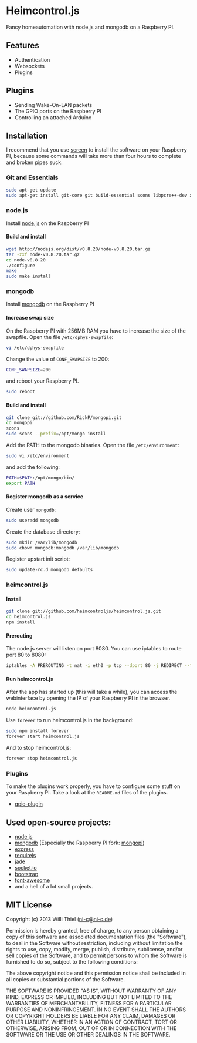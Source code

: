 # Heimcontrol.js

Fancy homeautomation with node.js and mongodb on a Raspberry PI.

## Features

- Authentication
- Websockets
- Plugins

## Plugins

- Sending Wake-On-LAN packets
- The GPIO ports on the Raspberry PI
- Controlling an attached Arduino

## Installation

I recommend that you use [screen](http://linux.die.net/man/1/screen) to install the software on your Raspberry PI, because some commands will take more than four hours to complete and broken pipes suck.

### Git and Essentials

````bash
sudo apt-get update
sudo apt-get install git-core git build-essential scons libpcre++-dev xulrunner-dev libboost-dev libboost-program-options-dev libboost-thread-dev libboost-filesystem-dev
````

### node.js

Install [node.js](http://nodejs.org/) on the Raspberry PI

#### Build and install

````bash
wget http://nodejs.org/dist/v0.8.20/node-v0.8.20.tar.gz
tar -zxf node-v0.8.20.tar.gz
cd node-v0.8.20
./configure
make
sudo make install
```` 

### mongodb

Install [mongodb](http://www.mongodb.org/) on the Raspberry PI

#### Increase swap size

On the Raspberry PI with 256MB RAM you have to increase the size of the swapfile. Open the file `/etc/dphys-swapfile`:

````bash
vi /etc/dphys-swapfile
````

Change the value of `CONF_SWAPSIZE` to 200:

````bash
CONF_SWAPSIZE=200
````

and reboot your Raspberry PI.

````bash
sudo reboot
````

#### Build and install

````bash
git clone git://github.com/RickP/mongopi.git
cd mongopi
scons
sudo scons --prefix=/opt/mongo install
```` 

Add the PATH to the mongodb binaries. Open the file `/etc/environment`:

````bash
sudo vi /etc/environment
````

and add the following:

````bash
PATH=$PATH:/opt/mongo/bin/
export PATH
````

#### Register mongodb as a service

Create user `mongodb`:

````bash
sudo useradd mongodb
````

Create the database directory:

````bash
sudo mkdir /var/lib/mongodb
sudo chown mongodb:mongodb /var/lib/mongodb
```` 

Register upstart init script:

````bash
sudo update-rc.d mongodb defaults
````

### heimcontrol.js

#### Install

````bash
git clone git://github.com/heimcontroljs/heimcontrol.js.git
cd heimcontrol.js
npm install
````

#### Prerouting

The node.js server will listen on port 8080. You can use iptables to route port 80 to 8080:

````bash
iptables -A PREROUTING -t nat -i eth0 -p tcp --dport 80 -j REDIRECT --to-port 8080
````

#### Run heimcontrol.js

After the app has started up (this will take a while), you can access the webinterface by opening the IP of your Raspberry PI in the browser.

````bash
node heimcontrol.js
````

Use `forever` to run heimcontrol.js in the background:

````bash
sudo npm install forever
forever start heimcontrol.js
````

And to stop heimcontrol.js:

````bash
forever stop heimcontrol.js
````

### Plugins

To make the plugins work properly, you have to configure some stuff on your Raspberry PI. Take a look at the `README.md` files of the plugins.

 - [gpio-plugin](https://github.com/heimcontroljs/plugin-gpio/blob/master/README.md#heimcontrol-gpio)


## Used open-source projects:

- [node.js](https://github.com/joyent/node)
- [mongodb](https://github.com/mongodb/mongo) (Especially the Raspberry PI fork: [mongopi](https://github.com/RickP/mongopi))
- [express](https://github.com/visionmedia/express)
- [requirejs](https://github.com/jrburke/requirejs)
- [jade](https://github.com/visionmedia/jade)
- [socket.io](https://github.com/LearnBoost/socket.io)
- [bootstrap](https://github.com/twitter/bootstrap)
- [font-awesome](https://github.com/FortAwesome/Font-Awesome)
- and a hell of a lot small projects.

## MIT License

Copyright (c) 2013 Willi Thiel (ni-c@ni-c.de)

Permission is hereby granted, free of charge, to any person obtaining a copy
of this software and associated documentation files (the "Software"), to deal
in the Software without restriction, including without limitation the rights
to use, copy, modify, merge, publish, distribute, sublicense, and/or sell
copies of the Software, and to permit persons to whom the Software is
furnished to do so, subject to the following conditions:

The above copyright notice and this permission notice shall be included in
all copies or substantial portions of the Software.

THE SOFTWARE IS PROVIDED "AS IS", WITHOUT WARRANTY OF ANY KIND, EXPRESS OR
IMPLIED, INCLUDING BUT NOT LIMITED TO THE WARRANTIES OF MERCHANTABILITY,
FITNESS FOR A PARTICULAR PURPOSE AND NONINFRINGEMENT. IN NO EVENT SHALL
THE AUTHORS OR COPYRIGHT HOLDERS BE LIABLE FOR ANY CLAIM, DAMAGES OR OTHER
LIABILITY, WHETHER IN AN ACTION OF CONTRACT, TORT OR OTHERWISE, ARISING FROM,
OUT OF OR IN CONNECTION WITH THE SOFTWARE OR THE USE OR OTHER DEALINGS IN THE
SOFTWARE.
